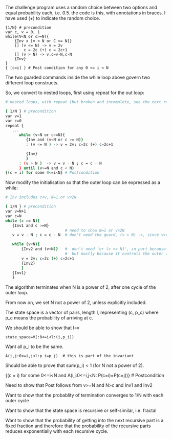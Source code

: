 The challenge program uses a random choice between two options and equal probability each, i.e. 0.5. the code is this, with annotations in braces. I have used (+) to indicate the random choice.

```
{1/N} # precondition
var c, v = 0, 1
while(V<N or c>=N){
    {Inv x [v < N or C >= N]}
    [] (v <= N) -> v = 2v
        c = 2c (+) c = 2c+1
    [] (v > N) -> v,c=v-N,c-N
    {Inv}
}
{ [c=i] } # Post condition for any 0 <= i < N
```
The two guarded commands inside the while loop above govern two different loop constructs.

So, we convert to nested loops, first using repeat for the out loop:

```bash
# nested loops, with repeat (but broken and incomplete, see the next refinement for better):

{ 1/N } # precondition
var v=1
var c=0
repeat {
   ...
      while (v<N or c>=N){
         {Inv and (v<N or c >= N)}
         : (v <= N ) -> v = 2v; c=2c (+) c=2c+1

         {Inv}
         }
      : (v > N )  -> v = v - N ; c = c - N
      } until (v>=N and c < N)
{(c = i) for some 0<=i<N} # Postcondition
```
Now modify the initialisation so that the outer loop can be expressed as a while:

```bash
# Inv includes c<v, N=1 or v<2N

{ 1/N } # precondition
var v=N+1
var c=N
while (c >= N){
   {Inv1 and c >=N}
                          # need to show N=1 or v<2N
   v = v - N ; c = c - N  # don't need the guard, (v > N) ->, since v>c>=N

   while (v<N){
       {Inv2 and (v<N)}   #  don't need 'or (c >= N)', in part because it is false, since c<v and v<N
                          #  but mostly because it controls the outer while loop, not the inner loop
       v = 2v; c=2c (+) c=2c+1
       {Inv2}
       }
   {Inv1}
   }
```
The algorithm terminates when N is a power of 2, after one cycle of the outer loop.

From now on, we set N not a power of 2, unless explicitly included.

The state space is a vector of pairs, length l, representing (c, p_c) where p_c means the probability of arriving at c.

We should be able to show that l=v
```
state_space=V(:0<=i<l:(i,p_i))
```
Want all p_i to be the same.
```
A(i,j:0<=i,j<l:p_i=p_j)  # this is part of the invariant
```
Should be able to prove that sum(p_i) < 1 (for N not a power of 2).

{(c = i) for some 0<=i<N and A(i,j:0<=i,j<N: P(c=i)=P(c=j))} # Postcondition

Need to show that Post follows from v>=N and N>c and Inv1 and Inv2

Want to show that the probablity of termination converges to 1/N with each outer cycle

Want to show that the state space is recursive or self-similar, i.e. fractal

Want to show that the probability of getting into the next recursive part is a fixed fraction and therefore that the probability of the recursive parts reduces exponentially with each recursive cycle.

